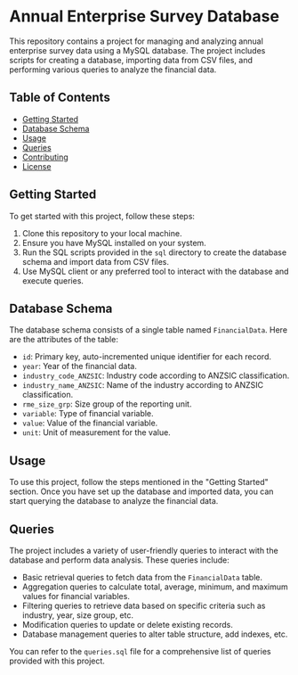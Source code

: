 # Annual Enterprise Survey Database

This repository contains a project for managing and analyzing annual enterprise survey data using a MySQL database. The project includes scripts for creating a database, importing data from CSV files, and performing various queries to analyze the financial data.

## Table of Contents

- [Getting Started](#getting-started)
- [Database Schema](#database-schema)
- [Usage](#usage)
- [Queries](#queries)
- [Contributing](#contributing)
- [License](#license)

## Getting Started

To get started with this project, follow these steps:

1. Clone this repository to your local machine.
2. Ensure you have MySQL installed on your system.
3. Run the SQL scripts provided in the `sql` directory to create the database schema and import data from CSV files.
4. Use MySQL client or any preferred tool to interact with the database and execute queries.

## Database Schema

The database schema consists of a single table named `FinancialData`. Here are the attributes of the table:

- `id`: Primary key, auto-incremented unique identifier for each record.
- `year`: Year of the financial data.
- `industry_code_ANZSIC`: Industry code according to ANZSIC classification.
- `industry_name_ANZSIC`: Name of the industry according to ANZSIC classification.
- `rme_size_grp`: Size group of the reporting unit.
- `variable`: Type of financial variable.
- `value`: Value of the financial variable.
- `unit`: Unit of measurement for the value.

## Usage

To use this project, follow the steps mentioned in the "Getting Started" section. Once you have set up the database and imported data, you can start querying the database to analyze the financial data.

## Queries

The project includes a variety of user-friendly queries to interact with the database and perform data analysis. These queries include:

- Basic retrieval queries to fetch data from the `FinancialData` table.
- Aggregation queries to calculate total, average, minimum, and maximum values for financial variables.
- Filtering queries to retrieve data based on specific criteria such as industry, year, size group, etc.
- Modification queries to update or delete existing records.
- Database management queries to alter table structure, add indexes, etc.

You can refer to the `queries.sql` file for a comprehensive list of queries provided with this project.


